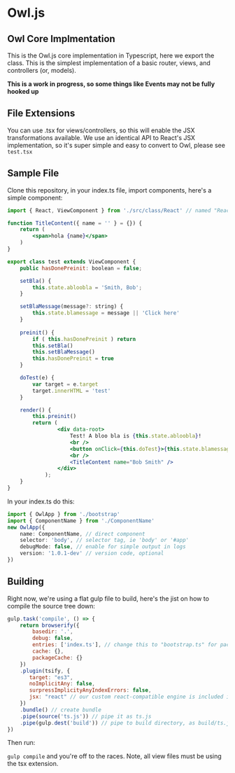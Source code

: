 # Owl.js

## Owl Core Implmentation

This is the Owl.js core implementation in Typescript, here we export the class. This is the simplest implementation of a basic router, views, and controllers (or, models).

**This is a work in progress, so some things like Events may not be fully hooked up**

## File Extensions

You can use .tsx for views/controllers, so this will enable the JSX transformations available. We use an identical API to React's JSX implementation, so it's super simple and easy to convert to Owl, please see ```test.tsx```

## Sample File

Clone this repository, in your index.ts file, import components, here's a simple component:

```jsx
import { React, ViewComponent } from './src/class/React' // named "React" so we don't need babel, and can use typescript natively right now

function TitleContent({ name = '' } = {}) {
    return (
        <span>hola {name}</span>
    )
} 

export class test extends ViewComponent {
    public hasDonePreinit: boolean = false;

    setBla() {
        this.state.abloobla = 'Smith, Bob';
    }

    setBlaMessage(message?: string) {
        this.state.blamessage = message || 'Click here'
    }
    
    preinit() {
        if ( this.hasDonePreinit ) return
        this.setBla()
        this.setBlaMessage()
        this.hasDonePreinit = true
    }

    doTest(e) {
        var target = e.target
        target.innerHTML = 'test'
    }

    render() {
        this.preinit()
        return (
                <div data-root>
                    Test! A bloo bla is {this.state.abloobla}!
                    <br />
                    <button onClick={this.doTest}>{this.state.blamessage}</button>
                    <br />
                    <TitleContent name="Bob Smith" />
                </div>
            );
    }
}
```

In your index.ts do this:

```typescript
import { OwlApp } from './bootstrap'
import { ComponentName } from './ComponentName'
new OwlApp({
    name: ComponentName, // direct component
    selector: 'body', // selector tag, ie 'body' or '#app'
    debugMode: false, // enable for simple output in logs
    version: '1.0.1-dev' // version code, optional
})
```

## Building

Right now, we're using a flat gulp file to build, here's the jist on how to compile the source tree down:

```javascript
gulp.task('compile', () => {
    return browserify({
        basedir: '.',
        debug: false,
        entries: ['index.ts'], // change this to "bootstrap.ts" for packaging the core, not the example library included
        cache: {},
        packageCache: {}
    })
    .plugin(tsify, {
       target: "es3",
       noImplicitAny: false,
       surpressImplicityAnyIndexErrors: false,
       jsx: "react" // our custom react-compatible engine is included in the source tree
    })
    .bundle() // create bundle
    .pipe(source('ts.js')) // pipe it as ts.js
    .pipe(gulp.dest('build')) // pipe to build directory, as build/ts.js
})
```

Then run:

```gulp compile``` and you're off to the races. Note, all view files must be using the tsx extension.